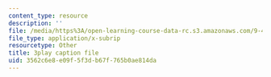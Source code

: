 ```yaml
---
content_type: resource
description: ''
file: /media/https%3A/open-learning-course-data-rc.s3.amazonaws.com/9-40-introduction-to-neural-computation-spring-2018/3562c6e8e09f5f3db67f765b0ae814da_5KhcA454er0.vtt
file_type: application/x-subrip
resourcetype: Other
title: 3play caption file
uid: 3562c6e8-e09f-5f3d-b67f-765b0ae814da
---
```

